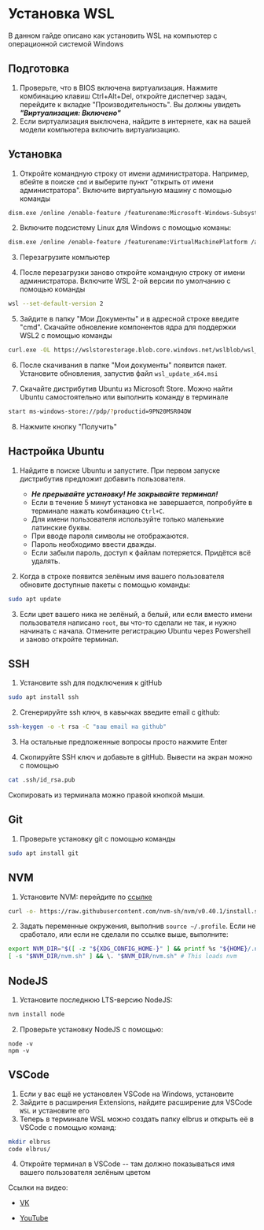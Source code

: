 # Установка WSL

В данном гайде описано как установить WSL на компьютер с операционной системой Windows

## Подготовка

1. Проверьте, что в BIOS включена виртуализация. Нажмите комбинацию клавиш Ctrl+Alt+Del,
   откройте диспетчер задач, перейдите к вкладке "Производительность". Вы должны увидеть
   **_"Виртуализация: Включено"_**
2. Если виртуализация выключена, найдите в интернете, как на вашей модели компьютера
   включить виртуализацию.

## Установка

1. Откройте командную строку от имени администратора. Например, вбейте в поиске `cmd` и
   выберите пункт "открыть от имени администратора". Включите виртуальную машину с помощью
   команды

```sh
dism.exe /online /enable-feature /featurename:Microsoft-Windows-Subsystem-Linux /all /norestart
```

2. Включите подсистему Linux для Windows с помощью команы:

```sh
dism.exe /online /enable-feature /featurename:VirtualMachinePlatform /all /norestart
```

3. Перезагрузите компьютер

4. После перезагрузки заново откройте командную строку от имени администратора. Включите
   WSL 2-ой версии по умолчанию с помощью команды

```sh
wsl --set-default-version 2
```

5. Зайдите в папку "Мои Документы" и в адресной строке введите "cmd". Скачайте обновление
   компонентов ядра для поддержки WSL2 с помощью команды

```sh
curl.exe -OL https://wslstorestorage.blob.core.windows.net/wslblob/wsl_update_x64.msi
```

6. После скачивания в папке "Мои документы" появится пакет. Установите обновления,
   запустив файл `wsl_update_x64.msi`

7. Скачайте дистрибутив Ubuntu из Microsoft Store. Можно найти Ubuntu самостоятельно или
   выполнить команду в терминале

```sh
start ms-windows-store://pdp/?productid=9PN20MSR04DW
```

8. Нажмите кнопку "Получить"

## Настройка Ubuntu

1. Найдите в поиске Ubuntu и запустите. При первом запуске дистрибутив предложит добавить
   пользователя.

   - **_Не прерывайте установку! Не закрывайте терминал!_**
   - Если в течение 5 минут установка не завершается, попробуйте в терминале нажать комбинацию `Ctrl+C`.
   - Для имени пользователя используйте только маленькие латинские буквы.
   - При вводе пароля символы не отображаются.
   - Пароль необходимо ввести дважды.
   - Если забыли пароль, доступ к файлам потеряется. Придётся всё удалять.

2. Когда в строке появится зелёным имя вашего пользователя обновите доступные пакеты с
   помощью команды:

```sh
sudo apt update
```

3. Если цвет вашего ника не зелёный, а белый, или если вместо имени пользователя написано
   `root`, вы что-то сделали не так, и нужно начинать с начала. Отмените регистрацию
   Ubuntu через Powershell и заново откройте терминал.

## SSH

1. Установите ssh для подключения к gitHub

```sh
sudo apt install ssh
```

2. Сгенерируйте ssh ключ, в кавычках введите email с github:

```sh
ssh-keygen -o -t rsa -C "ваш email на github"
```

3. На остальные предложенные вопросы просто нажмите Enter

4. Скопируйте SSH ключ и добавьте в gitHub. Вывести на экран можно с помощью

```sh
cat .ssh/id_rsa.pub
```

Скопировать из терминала можно правой кнопкой мыши.

## Git

1. Проверьте установку git с помощью команды

```sh
sudo apt install git
```

## NVM

1. Установите NVM: перейдите по
   [ссылке](https://github.com/nvm-sh/nvm?tab=readme-ov-file#install--update-script)

```sh
curl -o- https://raw.githubusercontent.com/nvm-sh/nvm/v0.40.1/install.sh | bash
```

2. Задать переменные окружения, выполнив `source ~/.profile`. Если не сработало, или если
   не сделали по ссылке выше, выполните:

```sh
export NVM_DIR="$([ -z "${XDG_CONFIG_HOME-}" ] && printf %s "${HOME}/.nvm" || printf %s "${XDG_CONFIG_HOME}/nvm")"
[ -s "$NVM_DIR/nvm.sh" ] && \. "$NVM_DIR/nvm.sh" # This loads nvm
```

## NodeJS

1. Установите последнюю LTS-версию NodeJS:

```sh
nvm install node
```

2. Проверьте установку NodeJS с помощью:

```
node -v
npm -v
```

## VSCode

1. Если у вас ещё не установлен VSCode на Windows, установите
2. Зайдите в расширения Extensions, найдите расширение для VSCode `WSL` и установите его
3. Теперь в терминале WSL можно создать папку elbrus и открыть её в VSCode с помощью
   команд:

```sh
mkdir elbrus
code elbrus/
```

4. Откройте терминал в VSCode -- там должно показываться имя вашего пользователя зелёным
   цветом

Ссылки на видео:

- [VK](https://vk.com/video300683913_456239190)

- [YouTube](https://www.youtube.com/watch?v=Hd7FOpxF9fo)

